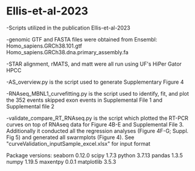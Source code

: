 # Ellis-et-al-2023
-Scripts utilized in the publication Ellis-et-al-2023

-genomic GTF and FASTA files were obtained from Ensembl:
  Homo_sapiens.GRCh38.101.gtf
  Homo_sapiens.GRCh38.dna.primary_assembly.fa

-STAR alignment, rMATS, and matt were all run using UF's HiPer Gator HPCC

-AS_overview.py is the script used to generate Supplementary Figure 4

-RNAseq_MBNL1_curvefitting.py is the script used to identify, fit, and plot the 352 events skipped exon events in Supplemental File 1 and Supplemental file 2

-validate_compare_RT_RNAseq.py is the script which plotted the RT-PCR curves on top of RNAseq data for Figure 4B-E and Supplemental File 3. Additionally it conducted     all the regression analyses (Figure 4F-G; Suppl. Fig 5) and generated all swarmplots (Figure 4). See "curveValidation_inputSample_excel.xlsx" for input format


Package versions:
seaborn           0.12.0
scipy             1.7.3
python            3.7.13
pandas            1.3.5
numpy             1.19.5
maxentpy          0.0.1
matplotlib        3.5.3
